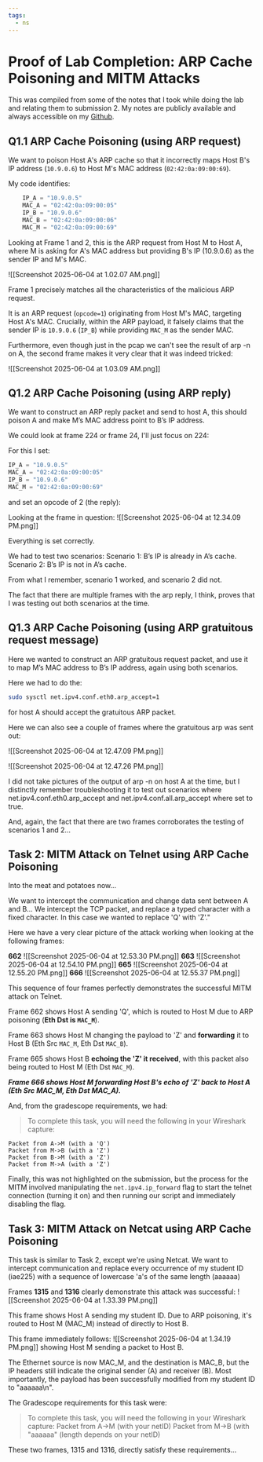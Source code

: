 ```yaml
---
tags:
  - ns
---
```

# Proof of Lab Completion: ARP Cache Poisoning and MITM Attacks
This was compiled from some of the notes that I took while doing the lab and relating them to submission 2. My notes are publicly available and always accessible on my [Github](https://github.com/ivanearisty/obsidian/tree/master ).
## Q1.1 ARP Cache Poisoning (using ARP request)
We want to poison Host A's ARP cache so that it incorrectly maps Host B's IP address (`10.9.0.6`) to Host M's MAC address (`02:42:0a:09:00:69`).

My code identifies:

```python
    IP_A = "10.9.0.5"
    MAC_A = "02:42:0a:09:00:05"
    IP_B = "10.9.0.6"
    MAC_B = "02:42:0a:09:00:06"
    MAC_M = "02:42:0a:09:00:69"
```

Looking at Frame 1 and 2, this is the ARP request from Host M to Host A, where M is asking for A's MAC address but providing B's IP (10.9.0.6) as the sender IP and M's MAC.

![[Screenshot 2025-06-04 at 1.02.07 AM.png]]

Frame 1 precisely matches all the characteristics of the malicious ARP request.

It is an ARP request (`opcode=1`) originating from Host M's MAC, targeting Host A's MAC. Crucially, within the ARP payload, it falsely claims that the sender IP is `10.9.0.6` (`IP_B`) while providing `MAC_M` as the sender MAC.

Furthermore, even though just in the pcap we can't see the result of arp -n on A, the second frame makes it very clear that it was indeed tricked:

![[Screenshot 2025-06-04 at 1.03.09 AM.png]]
## Q1.2 ARP Cache Poisoning (using ARP reply)

We want to construct an ARP reply packet and send to host A, this should poison A and make M’s MAC address point to B’s IP address. 

We could look at frame 224 or frame 24, I'll just focus on 224:

For this I set:

```python
IP_A = "10.9.0.5"
MAC_A = "02:42:0a:09:00:05"
IP_B = "10.9.0.6"
MAC_M = "02:42:0a:09:00:69"
```

and set an opcode of 2 (the reply):

Looking at the frame in question:
![[Screenshot 2025-06-04 at 12.34.09 PM.png]]

Everything is set correctly.

We had to test two scenarios:
	Scenario 1: B’s IP is already in A’s cache.
	Scenario 2: B’s IP is not in A’s cache.

From what I remember, scenario 1 worked, and scenario 2 did not.

The fact that there are multiple frames with the arp reply, I think, proves that I was testing out both scenarios at the time.

## Q1.3 ARP Cache Poisoning (using ARP gratuitous request message)

Here we wanted to construct an ARP gratuitous request packet, and use it to map M’s MAC address to B’s IP address, again using both scenarios.

Here we had to do the: 
```bash
sudo sysctl net.ipv4.conf.eth0.arp_accept=1
```
for host A should accept the gratuitous ARP packet.

Here we can also see a couple of frames where the gratuitous arp was sent out:

![[Screenshot 2025-06-04 at 12.47.09 PM.png]]

![[Screenshot 2025-06-04 at 12.47.26 PM.png]]

I did not take pictures of the output of arp -n on host A at the time, but I distinctly remember troubleshooting it to test out scenarios where net.ipv4.conf.eth0.arp_accept and net.ipv4.conf.all.arp_accept where set to true. 

And, again, the fact that there are two frames corroborates the testing of scenarios 1 and 2...
## Task 2: MITM Attack on Telnet using ARP Cache Poisoning

Into the meat and potatoes now...

We want to intercept the communication and change data sent between A and B... We intercept the TCP packet, and replace a typed character with a fixed character. In this case we wanted to replace 'Q' with 'Z'."

Here we have a very clear picture of the attack working when looking at the following frames:

**662**
![[Screenshot 2025-06-04 at 12.53.30 PM.png]]
**663**
![[Screenshot 2025-06-04 at 12.54.10 PM.png]]
**665**
![[Screenshot 2025-06-04 at 12.55.20 PM.png]]
**666**
![[Screenshot 2025-06-04 at 12.55.37 PM.png]]

This sequence of four frames perfectly demonstrates the successful MITM attack on Telnet.

Frame 662 shows Host A sending 'Q', which is routed to Host M due to ARP poisoning (**Eth Dst is `MAC_M`**).

Frame 663 shows Host M changing the payload to 'Z' and **forwarding** it to Host B (Eth Src `MAC_M`, Eth Dst `MAC_B`).

Frame 665 shows Host B **echoing the 'Z' it received**, with this packet also being routed to Host M (Eth Dst `MAC_M`).

***Frame 666 shows Host M forwarding Host B's echo of 'Z' back to Host A (Eth Src MAC_M, Eth Dst MAC_A).***

And, from the gradescope requirements, we had:

> To complete this task, you will need the following in your Wireshark capture:
> 
    Packet from A->M (with a 'Q')
    Packet from M->B (with a 'Z')
    Packet from B->M (with a 'Z')
    Packet from M->A (with a 'Z')

Finally, this was not highlighted on the submission, but the process for the MITM involved manipulating the `net.ipv4.ip_forward` flag to start the telnet connection (turning it on) and then running our script and immediately disabling the flag.
## Task 3: MITM Attack on Netcat using ARP Cache Poisoning

This task is similar to Task 2, except we're using Netcat. We want to intercept communication and replace every occurrence of my student ID (iae225) with a sequence of lowercase 'a's of the same length (aaaaaa)

Frames **1315** and **1316** clearly demonstrate this attack was successful:
![[Screenshot 2025-06-04 at 1.33.39 PM.png]]

This frame shows Host A sending my student ID. Due to ARP poisoning, it's routed to Host M (MAC_M) instead of directly to Host B.

This frame immediately follows:
![[Screenshot 2025-06-04 at 1.34.19 PM.png]]
showing Host M sending a packet to Host B. 

The Ethernet source is now MAC_M, and the destination is MAC_B, but the IP headers still indicate the original sender (A) and receiver (B).  Most importantly, the payload has been successfully modified from my student ID to "aaaaaa\n".

The Gradescope requirements for this task were:

> To complete this task, you will need the following in your Wireshark capture:
    Packet from A->M (with your netID)
    Packet from M->B (with "aaaaaa" (length depends on your netID)

These two frames, 1315 and 1316, directly satisfy these requirements...